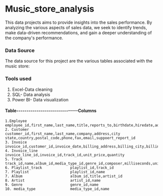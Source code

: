 # Music_store_analysis
This data projects aims to provide insights into the sales performance. By analyzing the various aspects of sales data, we seek to identify trends, make data-driven recommendations,
and gain a deeper understanding of the company's performance.

### Data Source
The data source for this project are the various tables associated with the music store:

### Tools used
1. Excel-Data cleaning
2. SQL- Data analysis
3. Power BI- Data visualization
#### Table-------------------------------Columns
    1.Employee                    employee_id,first_name,last_name,title,reports_to,birthdate,hiredate,address,citystate,country,postal_code,phone,fax,email
    2. Customer                   customer_id,first_name,last_name,company,address,city state,country,postal_code,phone,fax,email,suppoert_report_id   
    3. Invoice                    invoice_id,customer_id,invoice_date,billing_address,billing_city,billing_state,billing_country,billing_postal_code,total
    4. Invoice_line               invoice_line_id,invoice_id,track_id,unit_price,quantity
    5. Track                      track_id,name,album_id,media_type_id,genre_id,composer,milliseconds,unit_price
    6. Playlist_track             playlist_id,track_id
    7. Playlist                   playlist_id,name 
    7. Album                      album_id,title,artist_id
    8. Artist                     artist_id,name
    9. Genre                      genre_id,name
    10. media_type                media_type_id,name

